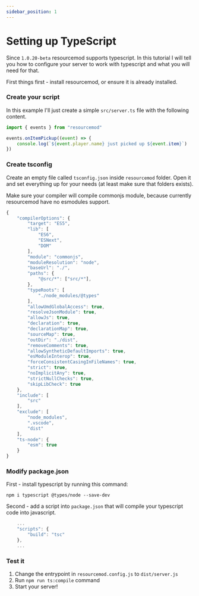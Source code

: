 ```yaml
---
sidebar_position: 1
---
```


# Setting up TypeScript

Since `1.0.20-beta` resourcemod supports typescript.
In this tutorial I will tell you how to configure your server to work with typescript and what you will need for that.

First things first - install resourcemod, or ensure it is already installed.

### Create your script

In this example I'll just create a simple `src/server.ts` file with the following content.

```jsx title="csgo/addons/resourcemod/src/server.ts"
import { events } from "resourcemod"

events.onItemPickup((event) => {
    console.log(`${event.player.name} just picked up ${event.item}`)
})
```

### Create tsconfig

Create an empty file called `tsconfig.json` inside `resourcemod` folder. Open it and set everything up for your needs (at least make sure that folders exists).

Make sure your compiler will compile commonjs module, because currently resourcemod have no esmodules support.

```jsx title="csgo/addons/resourcemod/tsconfig.json"
{
    "compilerOptions": {
        "target": "ES5",
        "lib": [
            "ES6",
            "ESNext",
            "DOM"
        ],
        "module": "commonjs",
        "moduleResolution": "node",
        "baseUrl": "./",
        "paths": {
            "@src/*": ["src/*"],
        },
        "typeRoots": [
            "./node_modules/@types"
        ],
        "allowUmdGlobalAccess": true,
        "resolveJsonModule": true,
        "allowJs": true,
        "declaration": true,
        "declarationMap": true,
        "sourceMap": true,
        "outDir": "./dist",
        "removeComments": true,
        "allowSyntheticDefaultImports": true,
        "esModuleInterop": true,
        "forceConsistentCasingInFileNames": true,
        "strict": true,
        "noImplicitAny": true,
        "strictNullChecks": true,
        "skipLibCheck": true
    },
    "include": [
        "src"
    ],
    "exclude": [
        "node_modules",
        ".vscode",
        "dist"
    ],
    "ts-node": {
        "esm": true
    }
}
```

### Modify package.json

First - install typescript by running this command:

`npm i typescript @types/node --save-dev`

Second - add a script into `package.json` that will compile your typescript code into javascript.

```jsx title="csgo/addons/resourcemod/package.json"
    ...
    "scripts": {
        "build": "tsc"
    },
    ...
```

### Test it

1. Change the entrypoint in `resourcemod.config.js` to `dist/server.js`
2. Run `npm run ts:compile` command
3. Start your server!
